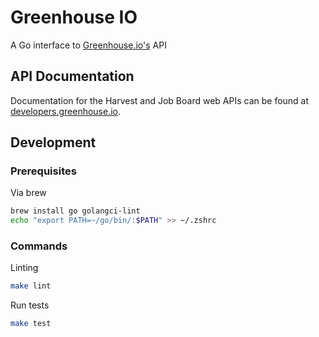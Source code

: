 # Greenhouse IO

A Go interface to [Greenhouse.io's](https://app.greenhouse.io/jobboard/jsonp_instructions) API

## API Documentation

Documentation for the Harvest and Job Board web APIs can be found at [developers.greenhouse.io](https://developers.greenhouse.io).

## Development

### Prerequisites

Via brew

```bash
brew install go golangci-lint
echo "export PATH=~/go/bin/:$PATH" >> ~/.zshrc
```

### Commands

Linting

```bash
make lint
```

Run tests

```bash
make test
```
